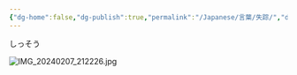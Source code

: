 ```yaml
---
{"dg-home":false,"dg-publish":true,"permalink":"/Japanese/言葉/失踪/","dgPassFrontmatter":true}
---
```



しっそう

![IMG_20240207_212226.jpg](/img/user/998%20resources/%E7%99%BD%E7%86%8A%E3%82%AB%E3%83%95%E3%82%A7/IMG_20240207_212226.jpg)